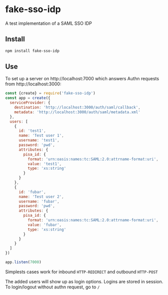 # fake-sso-idp

A test implementation of a SAML SSO IDP

## Install

```bash
npm install fake-sso-idp
```

## Use

To set up a server on http://localhost:7000 which answers Authn requests from
http://localhost:3000:

```js
const {create} = require('fake-sso-idp')
const app = create({
  serviceProvider: {
    destination: 'http://localhost:3000/auth/saml/callback',
    metadata: 'http://localhost:3000/auth/saml/metadata.xml'
  },
  users: [
    {
      id: 'test1',
      name: 'Test user 1',
      username: 'test1',
      password: 'pwd',
      attributes: {
        pisa_id: {
          format: 'urn:oasis:names:tc:SAML:2.0:attrname-format:uri',
          value: 'test1',
          type: 'xs:string'
        }
      }
    },
    {
      id: 'fubar',
      name: 'Test user 2',
      username: 'fubar',
      password: 'pwd',
      attributes: {
        pisa_id: {
          format: 'urn:oasis:names:tc:SAML:2.0:attrname-format:uri',
          value: 'fubar',
          type: 'xs:string'
        }
      }
    }
  ]
})

app.listen(7000)
````

Simplests cases work for inbound `HTTP-REDIRECT` and outbound `HTTP-POST`

The added users will show up as login options. Logins are stored in session. To login/logout
without authn request, go to `/`
